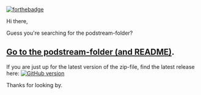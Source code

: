 [![forthebadge](http://forthebadge.com/badges/built-with-love.svg)](http://forthebadge.com)

Hi there,


Guess you're searching for the podstream-folder? 
## [Go to the podstream-folder (and README)](plugins/music_service/podstream).

If you are just up for the latest version of the zip-file, find the latest release here:
[![GitHub version](https://badge.fury.io/gh/exetico%2Fvolumio-plugins.svg)](https://github.com/exetico/volumio-plugins/releases/latest)

Thanks for looking by.
